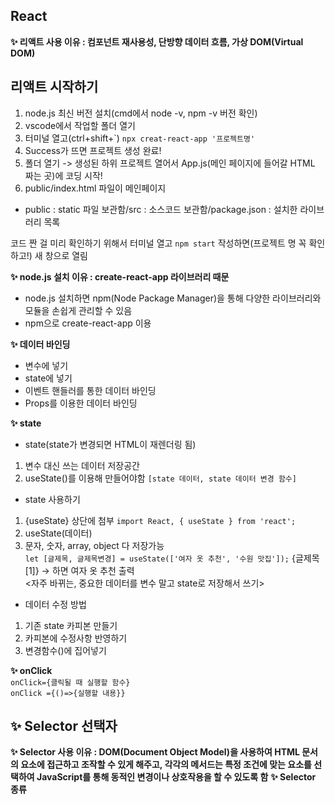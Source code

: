 ## React <br>
**✨ 리액트 사용 이유 : 컴포넌트 재사용성, 단방향 데이터 흐름, 가상 DOM(Virtual DOM)**

## **리액트 시작하기**
1. node.js 최신 버전 설치(cmd에서 node -v, npm -v 버전 확인)
2. vscode에서 작업할 폴더 열기
3. 터미널 열고(ctrl+shift+`) ```npx creat-react-app '프로젝트명'```
4. Success가 뜨면 프로젝트 생성 완료!
5. 폴더 열기 -> 생성된 하위 프로젝트 열어서 App.js(메인 페이지에 들어갈 HTML 짜는 곳)에 코딩 시작!
6. public/index.html 파일이 메인페이지
- public : static 파일 보관함/src : 소스코드 보관함/package.json : 설치한 라이브러리 목록

코드 짠 걸 미리 확인하기 위해서 터미널 열고 ```npm start``` 작성하면(프로젝트 명 꼭 확인하고!) 새 창으로 열림

**✨ node.js 설치 이유 : create-react-app 라이브러리 때문**
- node.js 설치하면 npm(Node Package Manager)을 통해 다양한 라이브러리와 모듈을 손쉽게 관리할 수 있음
- npm으로 create-react-app 이용
  
**✨ 데이터 바인딩**
- 변수에 넣기
- state에 넣기
- 이벤트 핸들러를 통한 데이터 바인딩
- Props를 이용한 데이터 바인딩

**✨ state** 
- state(state가 변경되면 HTML이 재렌더링 됨)
1. 변수 대신 쓰는 데이터 저장공간
2. useState()를 이용해 만들어야함 ```[state 데이터, state 데이터 변경 함수]```
- state 사용하기
1. {useState} 상단에 첨부 ```import React, { useState } from 'react';```
2. useState(데이터)
3. 문자, 숫자, array, object 다 저장가능 <br>
```let [글제목, 글제목변경] = useState(['여자 옷 추천', '수원 맛집']);```
{글제목[1]} -> 하면 여자 옷 추천 출력 <br>
<자주 바뀌는, 중요한 데이터를 변수 말고 state로 저장해서 쓰기>
- 데이터 수정 방법
1. 기존 state 카피본 만들기
2. 카피본에 수정사항 반영하기
3. 변경함수()에 집어넣기

**✨ onClick** <br>
```onClick={클릭될 때 실행할 함수}``` <br>
```onClick ={()=>{실행할 내용}}```


## **✨ Selector 선택자** <br>
**✨ Selector 사용 이유 : DOM(Document Object Model)을 사용하여 HTML 문서의 요소에 접근하고 조작할 수 있게 해주고, 각각의 메서드는 특정 조건에 맞는 요소를 선택하여 JavaScript를 통해 동적인 변경이나 상호작용을 할 수 있도록 함**
**✨ Selector 종류** <br>
